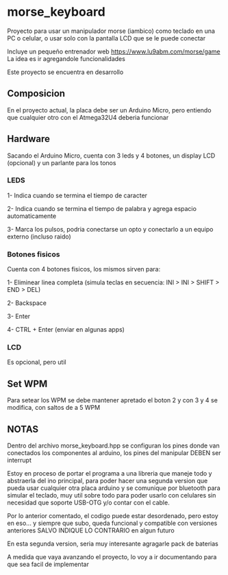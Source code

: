 # morse_keyboard

Proyecto para usar un manipulador morse (iambico) como teclado en una PC o celular, o usar solo con la pantalla LCD que se le puede conectar

Incluye un pequeño entrenador web <https://www.lu9abm.com/morse/game> La idea es ir agregandole funcionalidades

Este proyecto se encuentra en desarrollo


## Composicion

En el proyecto actual, la placa debe ser un Arduino Micro, pero entiendo que cualquier otro con el Atmega32U4 deberia funcionar


## Hardware

Sacando el Arduino Micro, cuenta con 3 leds y 4 botones, un display LCD (opcional) y un parlante para los tonos


### LEDS

1- Indica cuando se termina el tiempo de caracter

2- Indica cuando se termina el tiempo de palabra y agrega espacio automaticamente

3- Marca los pulsos, podria conectarse un opto y conectarlo a un equipo externo (incluso raido)


### Botones fisicos

Cuenta con 4 botones fisicos, los mismos sirven para:

1- Eliminear linea completa (simula teclas en secuencia: INI > INI > SHIFT > END > DEL)

2- Backspace

3- Enter

4- CTRL + Enter (enviar en algunas apps)


### LCD

Es opcional, pero util


## Set WPM

Para setear los WPM se debe mantener apretado el boton 2 y con 3 y 4 se modifica, con saltos de a 5 WPM


## NOTAS

Dentro del archivo morse_keyboard.hpp se configuran los pines donde van conectados los componentes al arduino, los pines del manipular DEBEN ser interrupt

Estoy en proceso de portar el programa a una libreria que maneje todo y abstraerla del ino principal, para poder hacer una segunda version que pueda usar cualquier otra placa arduino y se comunique por bluetooth para simular el teclado, muy util sobre todo para poder usarlo con celulares sin necesidad que soporte USB-OTG y/o contar con el cable.

Por lo anterior comentado, el codigo puede estar desordenado, pero estoy en eso... y siempre que subo, queda funcional y compatible con versiones anteriores SALVO INDIQUE LO CONTRARIO en algun futuro

En esta segunda version, seria muy interesante agragarle pack de baterias

A medida que vaya avanzando el proyecto, lo voy a ir documentando para que sea facil de implementar
